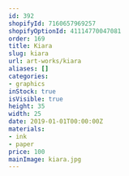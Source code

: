 ```yaml
---
id: 392
shopifyId: 7160657969257
shopifyOptionId: 41114770047081
order: 169
title: Kiara
slug: kiara
url: art-works/kiara
aliases: []
categories:
- graphics
inStock: true
isVisible: true
height: 35
width: 25
date: 2019-01-01T00:00:00Z
materials:
- ink
- paper
price: 100
mainImage: kiara.jpg
---
```

